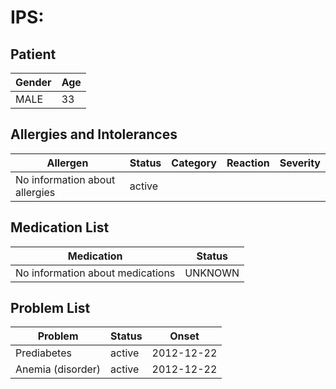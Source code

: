 # IPS:

## Patient

|Gender|Age|
|---|---|
|MALE|33|

## Allergies and Intolerances

|Allergen|Status|Category|Reaction|Severity|
|---|---|---|---|---|
|No information about allergies|active||||

## Medication List

|Medication|Status|
|---|---|
|No information about medications|UNKNOWN|

## Problem List

|Problem|Status|Onset|
|---|---|---|
|Prediabetes|active|2012-12-22|
|Anemia (disorder)|active|2012-12-22|
